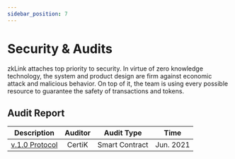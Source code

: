 ```yaml
---
sidebar_position: 7
---
```


# Security & Audits

zkLink attaches top priority to security. In virtue of zero knowledge technology, the system and product design are firm against economic attack and malicious behavior. On top of it, the team is using every possible resource to guarantee the safety of transactions and tokens.

## Audit Report

| Description | Auditor | Audit Type | Time |
| :----:| :----: | :----: | :----: |
| [v.1.0 Protocol](https://github.com/zkLinkProtocol/zklink-audit-report) | CertiK | Smart Contract | Jun. 2021 |
